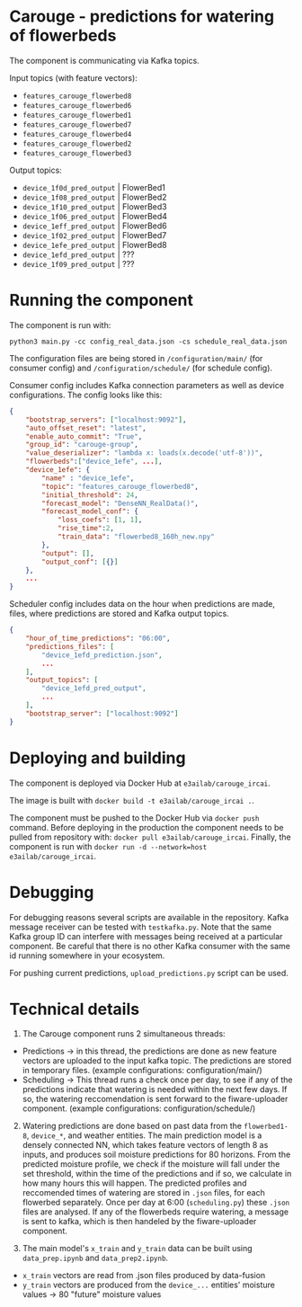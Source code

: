 # Carouge - predictions for watering of flowerbeds

The component is communicating via Kafka topics.

Input topics (with feature vectors):

* `features_carouge_flowerbed8`
* `features_carouge_flowerbed6`
* `features_carouge_flowerbed1`
* `features_carouge_flowerbed7`
* `features_carouge_flowerbed4`
* `features_carouge_flowerbed2`
* `features_carouge_flowerbed3`

Output topics:

* `device_1f0d_pred_output` | FlowerBed1
* `device_1f08_pred_output` | FlowerBed2
* `device_1f10_pred_output` | FlowerBed3
* `device_1f06_pred_output` | FlowerBed4
* `device_1eff_pred_output` | FlowerBed6
* `device_1f02_pred_output` | FlowerBed7
* `device_1efe_pred_output` | FlowerBed8
* `device_1efd_pred_output` | ???
* `device_1f09_pred_output` | ???

# Running the component

The component is run with:

```python3 main.py -cc config_real_data.json -cs schedule_real_data.json```

The configuration files are being stored in `/configuration/main/` (for consumer config) and `/configuration/schedule/` (for schedule config).

Consumer config includes Kafka connection parameters as well as device configurations. The config looks like this:

```json
{
    "bootstrap_servers": ["localhost:9092"],
    "auto_offset_reset": "latest",
    "enable_auto_commit": "True",
    "group_id": "carouge-group",
    "value_deserializer": "lambda x: loads(x.decode('utf-8'))",
    "flowerbeds":["device_1efe", ...],
    "device_1efe": {
        "name" : "device_1efe",
        "topic": "features_carouge_flowerbed8",
        "initial_threshold": 24,
        "forecast_model": "DenseNN_RealData()",
        "forecast_model_conf": {
            "loss_coefs": [1, 1],
            "rise_time":2,
            "train_data": "flowerbed8_160h_new.npy"
        },
        "output": [],
        "output_conf": [{}]
    },
    ...
}
```

Scheduler config includes data on the hour when predictions are made, files, where predictions are stored and Kafka output topics.

```json
{
    "hour_of_time_predictions": "06:00",
    "predictions_files": [
        "device_1efd_prediction.json",
        ...
    ],
    "output_topics": [
        "device_1efd_pred_output",
        ...
    ],
    "bootstrap_server": ["localhost:9092"]
}
```

# Deploying and building

The component is deployed via Docker Hub at `e3ailab/carouge_ircai`.

The image is built with `docker build -t e3ailab/carouge_ircai .`.

The component must be pushed to the Docker Hub via `docker push` command. Before deploying in the production the component needs to be pulled from repository with: `docker pull e3ailab/carouge_ircai`. Finally, the component is run with `docker run -d --network=host e3ailab/carouge_ircai`.

# Debugging

For debugging reasons several scripts are available in the repository. Kafka message receiver can be tested with `testkafka.py`. Note that the same Kafka group ID can interfere with messages being received at a particular component. Be careful that there is no other Kafka consumer with the same id running somewhere in your ecosystem.

For pushing current predictions, `upload_predictions.py` script can be used.


# Technical details

1. The Carouge component runs 2 simultaneous threads:
  - Predictions -> in this thread, the predictions are done as new feature vectors are uploaded to the input kafka topic. The predictions are stored in temporary files. (example configurations: configuration/main/)
  - Scheduling -> This thread runs a check once per day, to see if any of the predictions indicate that watering is needed within the next few days. If so, the watering reccomendation is sent forward to the fiware-uploader component.
(example configurations: configuration/schedule/)
2. Watering predictions are done based on past data from the `flowerbed1-8`, `device_*`, and weather entities.
The main prediction model is a densely connected NN, which takes feature vectors of length 8 as inputs, and produces soil moisture predictions for 80 horizons. From the predicted moisture profile, we check if the moisture will fall under the set threshold, within the time of the predictions and if so, we calculate in how many hours this will happen. The predicted profiles and reccomended times of watering are stored in `.json` files, for each flowerbed separately. Once per day at 6:00 (`scheduling.py`) these `.json` files are analysed. If any of the flowerbeds require watering, a message is sent to kafka, which is then handeled by the fiware-uploader component.

3. The main model's `x_train` and `y_train` data can be built using `data_prep.ipynb` and `data_prep2.ipynb`.
  - `x_train` vectors are read from .json files produced by data-fusion
  - `y_train` vectors are produced from the `device_...` entities' moisture values -> 80 "future" moisture values
